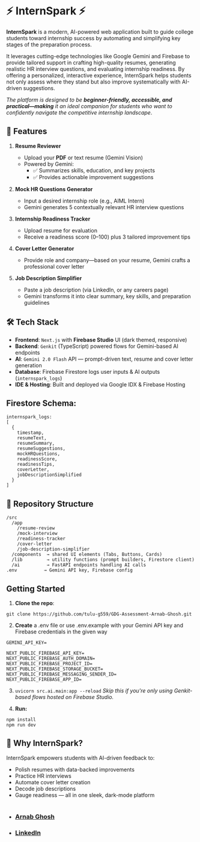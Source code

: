 ⚡ InternSpark ⚡
===============

**InternSpark** is a modern, AI-powered web application built to guide college students toward internship success by automating and simplifying key stages of the preparation process.

It leverages cutting-edge technologies like Google Gemini and Firebase to provide tailored support in crafting high-quality resumes, generating realistic HR interview questions, and evaluating internship readiness. By offering a personalized, interactive experience, InternSpark helps students not only assess where they stand but also improve systematically with AI-driven suggestions. 

_The platform is designed to be **beginner-friendly, accessible, and practical—making** it an ideal companion for students who want to confidently navigate the competitive internship landscape_.

🚀 Features
-----------

1.  **Resume Reviewer**
    
    *   Upload your **PDF** or text resume (Gemini Vision)
    *   Powered by Gemini:
        *   ✅ Summarizes skills, education, and key projects
        *   ✅ Provides actionable improvement suggestions
            
2.  **Mock HR Questions Generator**
    *   Input a desired internship role (e.g., AIML Intern)
    *   Gemini generates 5 contextually relevant HR interview questions
        
3.  **Internship Readiness Tracker**
    
    *   Upload resume for evaluation    
    *   Receive a readiness score (0–100) plus 3 tailored improvement tips
        
4.  **Cover Letter Generator**
    
    *   Provide role and company—based on your resume, Gemini crafts a professional cover letter
        
5.  **Job Description Simplifier**
    
    *   Paste a job description (via LinkedIn, or any careers page)
    *   Gemini transforms it into clear summary, key skills, and preparation guidelines
        

🛠️ Tech Stack
--------------
* **Frontend**: `Next.js` with **Firebase Studio** UI (dark themed, responsive)
* **Backend**: `Genkit` (TypeScript) powered flows for Gemini-based AI endpoints
* **AI**: `Gemini 2.0 Flash` API — prompt-driven text, resume and cover letter generation
* **Database**: Firebase Firestore logs user inputs & AI outputs (`internspark_logs`)
* **IDE & Hosting**: Built and deployed via Google IDX & Firebase Hosting


Firestore Schema:
----------------
```
internspark_logs:
[
  {
    timestamp,
    resumeText,
    resumeSummary,
    resumeSuggestions,
    mockHRQuestions,
    readinessScore,
    readinessTips,
    coverLetter,
    jobDescriptionSimplified
  }
]
```

📁 Repository Structure
-------------
```
/src
  /app
    /resume-review
    /mock-interview
    /readiness-tracker
    /cover-letter
    /job-description-simplifier
  /components  → shared UI elements (Tabs, Buttons, Cards)
  /lib         → utility functions (prompt builders, Firestore client)
  /ai          → FastAPI endpoints handling AI calls
.env          → Gemini API key, Firebase config
```

Getting Started
---------------

1.  **Clone the repo**: 
```
git clone https://github.com/tulu-g559/GDG-Assessment-Arnab-Ghosh.git

```
    
2.  **Create** a .env file or use .env.example with your Gemini API key and Firebase credentials in the given way
```
GEMINI_API_KEY=

NEXT_PUBLIC_FIREBASE_API_KEY=
NEXT_PUBLIC_FIREBASE_AUTH_DOMAIN=
NEXT_PUBLIC_FIREBASE_PROJECT_ID=
NEXT_PUBLIC_FIREBASE_STORAGE_BUCKET=
NEXT_PUBLIC_FIREBASE_MESSAGING_SENDER_ID=
NEXT_PUBLIC_FIREBASE_APP_ID=
```
    
3.  `uvicorn src.ai.main:app --reload`
_Skip this if you're only using Genkit-based flows hosted on Firebase Studio._
    
4.  **Run:**
```
npm install
npm run dev
```
        

🌟 Why InternSpark?
-------------------

InternSpark empowers students with AI-driven feedback to:

*   Polish resumes with data-backed improvements
*   Practice HR interviews
*   Automate cover letter creation
*   Decode job descriptions
*   Gauge readiness — all in one sleek, dark-mode platform

#

* ### [**Arnab Ghosh**](https://github.com/tulu-g559)
* ### [**LinkedIn**](https://linkedin.com/in/tulug559)
